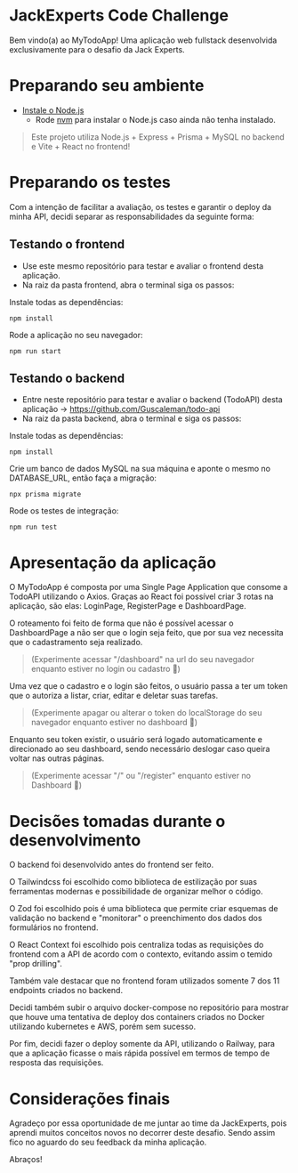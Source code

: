 # JackExperts Code Challenge

Bem vindo(a) ao MyTodoApp! Uma aplicação web fullstack desenvolvida exclusivamente para o desafio da Jack Experts.

# Preparando seu ambiente 

- [Instale o Node.js](https://nodejs.org/en/download/)
  - Rode [nvm](https://github.com/nvm-sh/nvm#installing-and-updating) para instalar o Node.js caso ainda não tenha instalado.

> Este projeto utiliza Node.js + Express + Prisma + MySQL no backend e Vite + React no frontend!

# Preparando os testes

Com a intenção de facilitar a avaliação, os testes e garantir o deploy da minha API, decidi separar as responsabilidades da seguinte forma:

## Testando o frontend

-  Use este mesmo repositório para testar e avaliar o frontend desta aplicação.
-  Na raiz da pasta frontend, abra o terminal siga os passos:

Instale todas as dependências:
```
npm install
```

Rode a aplicação no seu navegador:
```
npm run start
```

## Testando o backend

-  Entre neste repositório para testar e avaliar o backend (TodoAPI) desta aplicação -> https://github.com/Guscaleman/todo-api
-  Na raiz da pasta backend, abra o terminal e siga os passos:

Instale todas as dependências:
```
npm install
```

Crie um banco de dados MySQL na sua máquina e aponte o mesmo no DATABASE_URL, então faça a migração:
```
npx prisma migrate
```

Rode os testes de integração:
```
npm run test
```

# Apresentação da aplicação

O MyTodoApp é composta por uma Single Page Application que consome a TodoAPI utilizando o Axios. Graças ao React foi possível criar 3 rotas na aplicação, são elas: LoginPage, RegisterPage e DashboardPage.

O roteamento foi feito de forma que não é possível acessar o DashboardPage a não ser que o login seja feito, que por sua vez necessita que o cadastramento seja realizado. 

> (Experimente acessar "/dashboard" na url do seu navegador enquanto estiver no login ou cadastro 👀)

Uma vez que o cadastro e o login são feitos, o usuário passa a ter um token que o autoriza a listar, criar, editar e deletar suas tarefas.

> (Experimente apagar ou alterar o token do localStorage do seu navegador enquanto estiver no dashboard 👀)

Enquanto seu token existir, o usuário será logado automaticamente e direcionado ao seu dashboard, sendo necessário deslogar caso queira voltar nas outras páginas. 

> (Experimente acessar "/" ou "/register" enquanto estiver no Dashboard 👀)

# Decisões tomadas durante o desenvolvimento

O backend foi desenvolvido antes do frontend ser feito.

O Tailwindcss foi escolhido como biblioteca de estilização por suas ferramentas modernas e possibilidade de organizar melhor o código.

O Zod foi escolhido pois é uma biblioteca que permite criar esquemas de validação no backend e "monitorar" o preenchimento dos dados dos formulários no frontend.

O React Context foi escolhido pois centraliza todas as requisições do frontend com a API de acordo com o contexto, evitando assim o temido "prop drilling".

Também vale destacar que no frontend foram utilizados somente 7 dos 11 endpoints criados no backend.

Decidi também subir o arquivo docker-compose no repositório para mostrar que houve uma tentativa de deploy dos containers criados no Docker utilizando kubernetes e AWS, porém sem sucesso.

Por fim, decidi fazer o deploy somente da API, utilizando o Railway, para que a aplicação ficasse o mais rápida possível em termos de tempo de resposta das requisições.

# Considerações finais

Agradeço por essa oportunidade de me juntar ao time da JackExperts, pois aprendi muitos conceitos novos no decorrer deste desafio. Sendo assim fico no aguardo do seu feedback da minha aplicação.

Abraços! 
